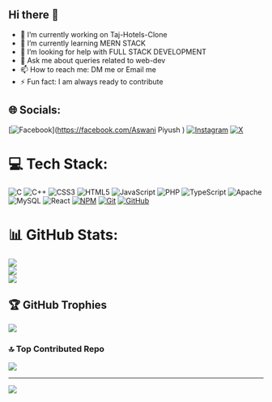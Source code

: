 ## Hi there 👋

- 🔭 I’m currently working on Taj-Hotels-Clone
- 🌱 I’m currently learning MERN STACK
- 🤔 I’m looking for help with FULL STACK DEVELOPMENT
- 💬 Ask me about queries related to web-dev
- 📫 How to reach me: DM me or Email me
- ⚡ Fun fact: I am always ready to contribute


## 🌐 Socials:
[![Facebook](https://img.shields.io/badge/Facebook-%231877F2.svg?logo=Facebook&logoColor=white)](https://facebook.com/Aswani Piyush ) [![Instagram](https://img.shields.io/badge/Instagram-%23E4405F.svg?logo=Instagram&logoColor=white)](https://instagram.com/mr.aswani_piyush) [![X](https://img.shields.io/badge/X-black.svg?logo=X&logoColor=white)](https://x.com/PiyushAswani05) 

# 💻 Tech Stack:
![C](https://img.shields.io/badge/c-%2300599C.svg?style=for-the-badge&logo=c&logoColor=white) ![C++](https://img.shields.io/badge/c++-%2300599C.svg?style=for-the-badge&logo=c%2B%2B&logoColor=white) ![CSS3](https://img.shields.io/badge/css3-%231572B6.svg?style=for-the-badge&logo=css3&logoColor=white) ![HTML5](https://img.shields.io/badge/html5-%23E34F26.svg?style=for-the-badge&logo=html5&logoColor=white) ![JavaScript](https://img.shields.io/badge/javascript-%23323330.svg?style=for-the-badge&logo=javascript&logoColor=%23F7DF1E) ![PHP](https://img.shields.io/badge/php-%23777BB4.svg?style=for-the-badge&logo=php&logoColor=white) ![TypeScript](https://img.shields.io/badge/typescript-%23007ACC.svg?style=for-the-badge&logo=typescript&logoColor=white) ![Apache](https://img.shields.io/badge/apache-%23D42029.svg?style=for-the-badge&logo=apache&logoColor=white) ![MySQL](https://img.shields.io/badge/mysql-4479A1.svg?style=for-the-badge&logo=mysql&logoColor=white) ![React](https://img.shields.io/badge/react-%2320232a.svg?style=for-the-badge&logo=react&logoColor=%2361DAFB) [![NPM](https://img.shields.io/badge/NPM-%23CB3837.svg?style=flat&logo=npm&logoColor=white)](https://www.npmjs.com/)  [![Git](https://img.shields.io/badge/Git-%23F05033.svg?style=flat&logo=git&logoColor=white)](https://git-scm.com/) [![GitHub](https://img.shields.io/badge/GitHub-%23181717.svg?style=flat&logo=github&logoColor=white)](https://github.com/)  
# 📊 GitHub Stats:
![](https://github-readme-stats.vercel.app/api?username=PiyuShAsWani07&theme=dark&hide_border=false&include_all_commits=false&count_private=false)<br/>
![](https://github-readme-streak-stats.herokuapp.com/?user=PiyuShAsWani07&theme=dark&hide_border=false)<br/>
![](https://github-readme-stats.vercel.app/api/top-langs/?username=PiyuShAsWani07&theme=dark&hide_border=false&include_all_commits=false&count_private=false&layout=compact)

## 🏆 GitHub Trophies
![](https://github-profile-trophy.vercel.app/?username=PiyuShAsWani07&theme=radical&no-frame=false&no-bg=true&margin-w=4)

### 🔝 Top Contributed Repo
![](https://github-contributor-stats.vercel.app/api?username=PiyuShAsWani07&limit=5&theme=dark&combine_all_yearly_contributions=true)

---
[![](https://visitcount.itsvg.in/api?id=PiyuShAsWani07&icon=0&color=0)](https://visitcount.itsvg.in)

<!-- Proudly created with GPRM ( https://gprm.itsvg.in ) -->
